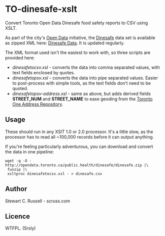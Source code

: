 # TO-dinesafe-xslt
Convert Toronto Open Data Dinesafe food safety reports to CSV using XSLT.

As part of the city's
[Open Data](http://www1.toronto.ca/wps/portal/contentonly?vgnextoid=9e56e03bb8d1e310VgnVCM10000071d60f89RCRD
"Open Data") initiative, the
[Dinesafe](http://www1.toronto.ca/wps/portal/contentonly?vgnextoid=b54a5f9cd70bb210VgnVCM1000003dd60f89RCRD&amp;vgnextchannel=1a66e03bb8d1e310VgnVCM10000071d60f89RCRD
"Dinesafe") data set is available as zipped XML here:
[Dinesafe Data](http://opendata.toronto.ca/public.health/dinesafe/dinesafe.zip
"Dinesafe Data"). It is updated regularly.

The XML format used isn't the easiest to work with, so three scripts are provided here:

* *dinesafetocsv.xsl* - converts the data into comma separated values,
  with text fields enclosed by quotes.
* *dinesafetopsv.xsl* - converts the data into pipe separated
  values. Easier to post-process with simple tools, as the text fields
  don't need to be quoted.
* *dinesafetopsv-address.xsl* - same as above, but adds derived fields **STREET_NUM** and **STREET_NAME** to ease geoding from the [Toronto One Address Repository](http://www1.toronto.ca/wps/portal/contentonly?vgnextoid=91415f9cd70bb210VgnVCM1000003dd60f89RCRD&amp;vgnextchannel=75d6e03bb8d1e310VgnVCM10000071d60f89RCRD "Toronto One Address Repository").

## Usage

These should run in any XSlT 1.0 or 2.0 processor. It's a little slow,
as the processor has to read all ~100,000 records before it can output
anything.

If you're feeling particularly adventurous, you can download and convert the data in one pipeline:

    wget -q -O - http://opendata.toronto.ca/public.health/dinesafe/dinesafe.zip |\
     funzip |\
     xsltproc dinesafetocsv.xsl - > dinesafe.csv

## Author ##

Stewart C. Russell - scruss.com

## Licence ##

WTFPL. (Srsly)
